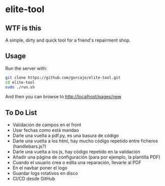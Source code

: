 # elite-tool

## WTF is this

A simple, dirty and quick tool for a friend's repairment shop.

## Usage

Run the server with:

```bash
git clone https://github.com/gorcajo/elite-tool.git
cd elite-tool
sudo ./run.sh
```

And then you can browse to <http://localhost/pages/new>

## To Do List

- Validación de campos en el front
- Usar fechas como está mandao
- Darle una vuelta a pdf.py, es una basura de código
- Darle una vuelta a los html, hay mucho código repetido entre ficheros (handlebars.js?)
- Darle una vuelta a los js, hay código repetido en la validación
- Añadir una página de configuración (para por ejemplo, la plantilla PDF)
- Cuando el usuario crea o edita una reparación, llevarle al PDF
- En el navbar poner el logo
- Guardar logs rotativos en disco
- CI/CD desde GitHub
